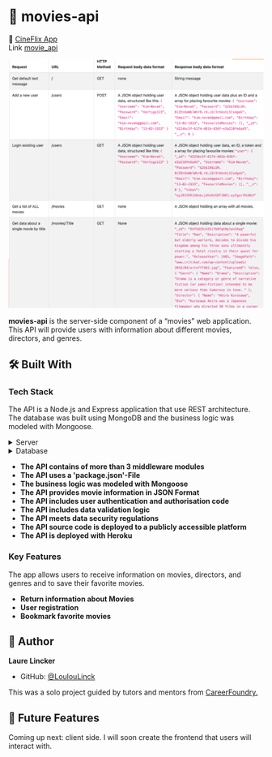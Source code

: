 # 📖 movies-api <a name="about-project"></a>

 🚀 <a href="https://cineflixxx.netlify.app/">CineFlix App</a>
 <br>
 Link <a href="https://github.com/LoulouLinck/movie_api">movie_api</a>

 <img src="endpoints.png">

<!-- PROJECT DESCRIPTION -->

**movies-api** is the server-side component of a “movies” web application. This API will provide users with information about different
movies, directors, and genres.

## 🛠 Built With <a name="built-with"></a>

### Tech Stack <a name="tech-stack"></a>

The API is a Node.js and Express application that use REST architecture. The database was built using MongoDB and the business logic was modeled with Mongoose.

<details>
  <summary>Server</summary>
  <ul>
    <li><a href="https://expressjs.com/">Express.js</a></li>
  </ul>
</details>

<details>
<summary>Database</summary>
  <ul>
    <li><a href="https://www.mongodb.com/">mongoDB</a></li>
  </ul>
</details>

- **The API contains of more than 3 middleware modules**
- **The API uses a 'package.json'-File**
- **The business logic was modeled with Mongoose**
- **The API provides movie information in JSON Format**
- **The API includes user authentication and authorisation code**
- **The API includes data validation logic**
- **The API meets data security regulations**
- **The API source code is deployed to a publicly accessible platform**
- **The API is deployed with Heroku**
<!-- Features -->

### Key Features <a name="key-features"></a>

The app allows users to receive information on movies, directors, and genres and to save their favorite movies.

- **Return information about Movies**
- **User registration**
- **Bookmark favorite movies**



## 👥 Author <a name="authors"></a>

**Laure Lincker**

- GitHub: [@LoulouLinck](https://github.com/LoulouLinck)

This was a solo project guided by tutors and mentors from <a href="https://careerfoundry.com/en/courses/become-a-web-developer/">CareerFoundry.</a>

<!-- FUTURE FEATURES -->

## 🔭 Future Features <a name="future-features"></a>

Coming up next: client side. I will soon create the frontend that users will interact with. 
